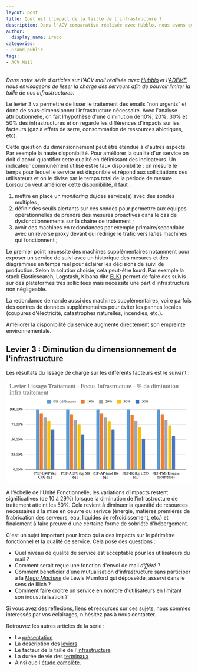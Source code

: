 ```yaml
---
layout: post
title: Quel est l'impact de la taille de l'infrastructure ?
description: Dans l'ACV comparative réalisée avec Hubblo, nous avons quantifié l'impact de la taille de l'infrastructure sur l'environnement.
author:
  display_name: iroco
categories:
- Grand public
tags:
- ACV Mail
---
```


_Dans notre série d'articles sur l'ACV mail réalisée avec [Hubblo](https://hubblo.org/) et l'[ADEME](https://www.ademe.fr/), nous envisageons de lisser la charge des serveurs afin de pouvoir limiter la taille de nos infrastructures._

Le levier 3 va permettre de lisser le traitement des emails “non urgents” et donc de sous-dimensionner l’infrastructure nécessaire. Avec l'analyse attributionnelle, on fait l'hypothèse d'une diminution de 10%, 20%, 30% et 50% des infrastructures et on regarde les différences d'impacts sur les facteurs (gaz à effets de serre, consommation de ressources abiotiques, etc).

Cette question du dimensionnement peut être étendue à d'autres aspects. Par exemple la haute disponibilité. Pour améliorer la qualité d'un service on doit d'abord quantifier cette qualité en définissant des indicateurs. Un indicateur communément utilisé est le taux disponibilité : on mesure le temps pour lequel le service est disponible et répond aux sollicitations des utilisateurs et on le divise par le temps total de la période de mesure. Lorsqu'on veut améliorer cette disponibilité, il faut :

1. mettre en place un _monitoring_ du/des service(s) avec des sondes multiples ;
2. définir des seuils alertants sur ces sondes pour permettre aux équipes opérationnelles de prendre des mesures proactives dans le cas de dysfonctionnements sur la chaîne de traitement ;
3. avoir des machines en redondances par exemple primaire/secondaire avec un reverse proxy devant qui redirige le trafic vers la/les machines qui fonctionnent ;

Le premier point nécessite des machines supplémentaires notamment pour exposer un service de suivi avec un historique des mesures et des diagrammes en temps réel pour éclairer les décisions de suivi de production. Selon la solution choisie, cela peut-être lourd. Par exemple la stack Elasticsearch, Logstash, Kibana dite [ELK](https://www.elastic.co/fr/elastic-stack)) permet de faire des suivis sur des plateformes très sollicitées mais nécessite une part d'infrastructure non négligeable.

La redondance demande aussi des machines supplémentaires, voire parfois des centres de données supplémentaires pour éviter les pannes locales (coupures d'électricité, catastrophes naturelles, incendies, etc.).

Améliorer la disponibilité du service augmente directement son empreinte environnementale.

## Levier 3 : Diminution du dimensionnement de l'infrastructure

Les résultats du lissage de charge sur les différents facteurs est le suivant :

![Graph des résultats de l'ACV-A levier3](/images/ACV/resultats-levier3-attr.png)

A l’échelle de l’Unité Fonctionnelle, les variations d’impacts restent significatives (de 10 à 29%) lorsque la diminution de l’infrastructure de traitement atteint les 50%. Cela revient à diminuer la quantité de resources nécessaires à la mise en oeuvre du serivce (énergie, matières premières de frabrication des serveurs, eau, liquides de refroidissement, etc.) et finalement à faire preuve d'une certaine forme de sobriété d'hébergement.

C'est un sujet important pour Iroco qui a des impacts sur le périmètre fonctionnel et la qualité de service. Cela pose des questions :

- Quel niveau de qualité de service est acceptable pour les utilisateurs du mail ?
- Comment serait reçue une fonction d'envoi de mail _différé_ ?
- Comment bénéficier d'une mutualisation d'infrastructure sans participer à la [_Mega Machine_](https://www.youtube.com/watch?v=5R1ZHZVXkDE) de Lewis Mumford qui dépossède, asservi dans le sens de Illich ?
- Comment faire croitre un service en nombre d'utilisateurs en limitant son industrialisation ?

Si vous avez des réflexions, liens et resources sur ces sujets, nous sommes intéressés par vos éclairages, n'hésitez pas à nous contacter.

Retrouvez les autres articles de la série :

- La [présentation](/acv-mail-presentation/)
- La description des [leviers](/acv-mail-leviers/)
- Le facteur de la taille de l'[infrastructure](/acv-mail-infrastructure/)
- La durée de vie des [terminaux](/acv-mail-duree-de-vie-terminaux/)
- Ainsi que l'[étude complète](/images/ACV/ACV-mail-Hubblo-Iroco-01032024.pdf).
